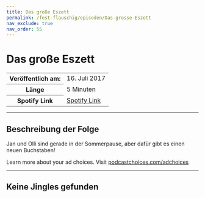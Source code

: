 ```yaml
---
title: Das große Eszett
permalink: /fest-flauschig/episoden/Das-grosse-Eszett
nav_exclude: true
nav_order: 55
---
```


# Das große Eszett
<table class="resp-table dcf-table dcf-table-responsive dcf-table-bordered dcf-table-striped dcf-w-100%">
                    <tbody>
                        <tr>
                            <th scope="row">Veröffentlich am:</th>
                            <td data-label="Veröffentlich am:">16. Juli 2017</td>
                        </tr>
                        <tr>
                            <th scope="row">Länge </th>
                            <td data-label="Länge ">5 Minuten</td>
                        </tr><tr>
                                <th scope="row">Spotify Link</th>
                                <td data-label="Spotify Link"><a href="https://open.spotify.com/episode/2j5miF3mq3NTY9DMxy2nB3">Spotify Link</a></td>
                            </tr></tbody>
                </table>

***

## Beschreibung der Folge

<div>
Jan und Olli sind gerade in der Sommerpause, aber dafür gibt es einen neuen Buchstaben!<p> </p><p>Learn more about your ad choices. Visit <a href="https://podcastchoices.com/adchoices">podcastchoices.com/adchoices</a></p>  
</div>

***

## Keine Jingles gefunden